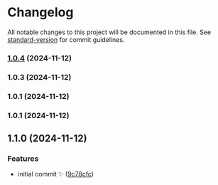 # Changelog

All notable changes to this project will be documented in this file. See [standard-version](https://github.com/conventional-changelog/standard-version) for commit guidelines.

### [1.0.4](https://github.com/monadicarts/lazy-streams/compare/v1.0.3...v1.0.4) (2024-11-12)

### 1.0.3 (2024-11-12)

### 1.0.1 (2024-11-12)

### 1.0.1 (2024-11-12)

## 1.1.0 (2024-11-12)

### Features

- initial commit ✨ ([9c78cfc](https://github.com/monadicarts/template-ts-npm/commit/9c78cfc8fe9fb635b2382dacbb44ab62793b103d))
